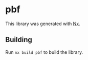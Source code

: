 # pbf

This library was generated with [Nx](https://nx.dev).

## Building

Run `nx build pbf` to build the library.
